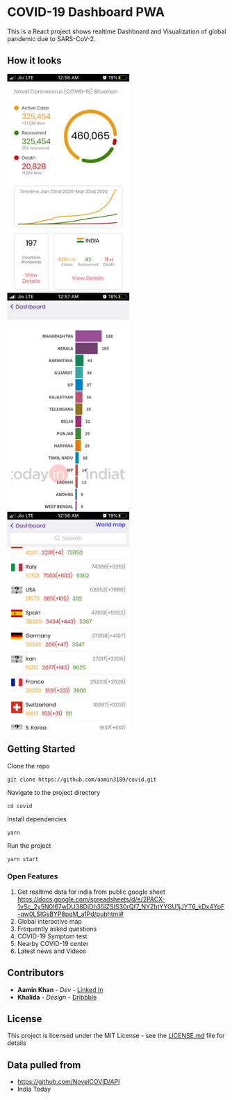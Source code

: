 # COVID-19 Dashboard PWA

This is a React project shows realtime Dashboard and Visualization of global pandemic due to SARS-CoV-2. 

## How it looks


<img height="500" src="https://raw.githubusercontent.com/aamin3189/covid/master/assets/screenshots/dash.png"> &nbsp;&nbsp;
<img height="500" src="https://raw.githubusercontent.com/aamin3189/covid/master/assets/screenshots/india.png"> &nbsp;&nbsp;
<img height="500" src="https://raw.githubusercontent.com/aamin3189/covid/master/assets/screenshots/countries.png"> &nbsp;&nbsp;




## Getting Started

Clone the repo
```
git clone https://github.com/aamin3189/covid.git
```
Navigate to the project directory
```
cd covid
```
Install dependencies
```
yarn
```
Run the project
```
yarn start
```
### Open Features

1. Get realtime data for india from public google sheet https://docs.google.com/spreadsheets/d/e/2PACX-1vSc_2y5N0I67wDU38DjDh35IZSIS30rQf7_NYZhtYYGU1jJYT6_kDx4YpF-qw0LSlGsBYP8pqM_a1Pd/pubhtml#
2. Global interactive map
3. Frequently asked questions
4. COVID-19 Symptom test
5. Nearby COVID-19 center
6. Latest news and Videos


## Contributors

* **Aamin Khan** - *Dev* - [Linked In](https://www.linkedin.com/in/aamin-khan-47537885/)
* **Khalida** - *Design* - [Dribbble](https://dribbble.com/khalida193)


## License

This project is licensed under the MIT License - see the [LICENSE.md](LICENSE.md) file for details

## Data pulled from 

* https://github.com/NovelCOVID/API
* India Today



